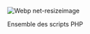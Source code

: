 ![Webp net-resizeimage](https://user-images.githubusercontent.com/78653152/132021759-a9acb701-0dc5-44b2-9fad-46aaa7472b17.png)

Ensemble des scripts PHP
